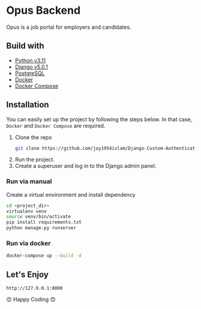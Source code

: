 # Opus Backend

Opus is a job portal for employers and candidates.

## Build with
* [Python v3.11](https://www.python.org/)
* [Django v5.0.1](https://www.djangoproject.com/)
* [PostgreSQL](https://www.postgresql.org/)
* [Docker](https://www.docker.com/)
* [Docker Compose](https://docs.docker.com/compose/)


## Installation

You can easily set up the project by following the steps below. In that case, `Docker` and `Docker Compose` are required.

1. Clone the repo
   ```sh
   git clone https://github.com/joy1954islam/Django-Custom-Authentication-Backend.git
   ```   
2. Run the project.
3. Create a superuser and log in to the Django admin panel.

### Run via manual
Create a virtual environment and install dependency
```sh
cd <project_dir>
virtualenv venv
source venv/bin/activate
pip install requirements.txt
python manage.py runserver
```

### Run via docker
  ```sh
  docker-compose up --build -d
  ```

## Let's Enjoy
```
http://127.0.0.1:8000
```

😊 Happy Coding 😊
